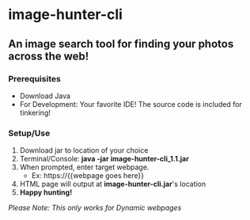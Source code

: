 # image-hunter-cli

## An image search tool for finding your photos across the web!

### Prerequisites
*  Download Java
*  For Development:  Your favorite IDE!  The source code is included for tinkering!

### Setup/Use
1.  Download jar to location of your choice
2.  Terminal/Console:  **java -jar image-hunter-cli_1.1.jar**
3.  When prompted, enter target webpage.
       *  Ex: https://{{webpage goes here}}
4.  HTML page will output at **image-hunter-cli.jar**'s location
5.  **Happy hunting!**






_Please Note:  This only works for Dynamic webpages_

